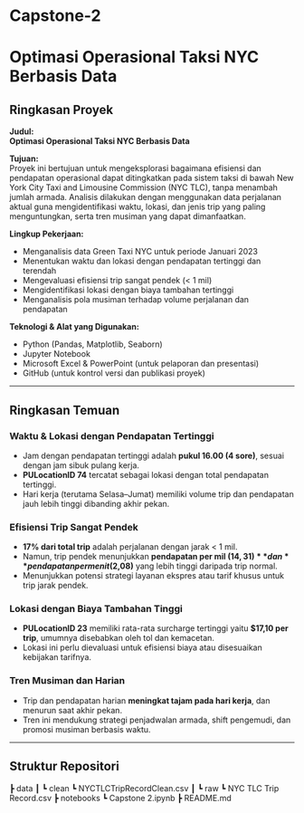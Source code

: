 # Capstone-2
# Optimasi Operasional Taksi NYC Berbasis Data

## Ringkasan Proyek

**Judul:**  
**Optimasi Operasional Taksi NYC Berbasis Data**

**Tujuan:**  
Proyek ini bertujuan untuk mengeksplorasi bagaimana efisiensi dan pendapatan operasional dapat ditingkatkan pada sistem taksi di bawah New York City Taxi and Limousine Commission (NYC TLC), tanpa menambah jumlah armada. Analisis dilakukan dengan menggunakan data perjalanan aktual guna mengidentifikasi waktu, lokasi, dan jenis trip yang paling menguntungkan, serta tren musiman yang dapat dimanfaatkan.

**Lingkup Pekerjaan:**
- Menganalisis data Green Taxi NYC untuk periode Januari 2023
- Menentukan waktu dan lokasi dengan pendapatan tertinggi dan terendah
- Mengevaluasi efisiensi trip sangat pendek (< 1 mil)
- Mengidentifikasi lokasi dengan biaya tambahan tertinggi
- Menganalisis pola musiman terhadap volume perjalanan dan pendapatan

**Teknologi & Alat yang Digunakan:**
- Python (Pandas, Matplotlib, Seaborn)
- Jupyter Notebook
- Microsoft Excel & PowerPoint (untuk pelaporan dan presentasi)
- GitHub (untuk kontrol versi dan publikasi proyek)

---

## Ringkasan Temuan

### Waktu & Lokasi dengan Pendapatan Tertinggi
- Jam dengan pendapatan tertinggi adalah **pukul 16.00 (4 sore)**, sesuai dengan jam sibuk pulang kerja.
- **PULocationID 74** tercatat sebagai lokasi dengan total pendapatan tertinggi.
- Hari kerja (terutama Selasa–Jumat) memiliki volume trip dan pendapatan jauh lebih tinggi dibanding akhir pekan.

### Efisiensi Trip Sangat Pendek
- **17% dari total trip** adalah perjalanan dengan jarak < 1 mil.
- Namun, trip pendek menunjukkan **pendapatan per mil ($14,31)** dan **pendapatan per menit ($2,08)** yang lebih tinggi daripada trip normal.
- Menunjukkan potensi strategi layanan ekspres atau tarif khusus untuk trip jarak pendek.

### Lokasi dengan Biaya Tambahan Tinggi
- **PULocationID 23** memiliki rata-rata surcharge tertinggi yaitu **$17,10 per trip**, umumnya disebabkan oleh tol dan kemacetan.
- Lokasi ini perlu dievaluasi untuk efisiensi biaya atau disesuaikan kebijakan tarifnya.

### Tren Musiman dan Harian
- Trip dan pendapatan harian **meningkat tajam pada hari kerja**, dan menurun saat akhir pekan.
- Tren ini mendukung strategi penjadwalan armada, shift pengemudi, dan promosi musiman berbasis waktu.

---

## Struktur Repositori

 ┣  data
 ┃ ┗ clean
     ┗ NYCTLCTripRecordClean.csv
 ┃ ┗ raw
     ┗ NYC TLC Trip Record.csv
 ┣ notebooks
   ┗ Capstone 2.ipynb
 ┣ README.md
